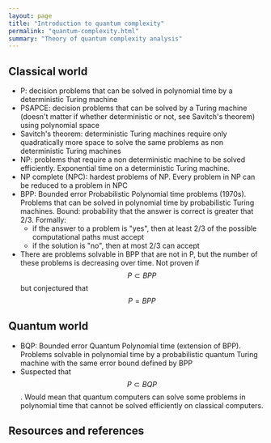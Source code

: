 ```yaml
---
layout: page
title: "Introduction to quantum complexity"
permalink: "quantum-complexity.html"
summary: "Theory of quantum complexity analysis"
---
```


## Classical world
* P: decision problems that can be solved in polynomial time by a deterministic Turing machine
* PSAPCE: decision problems that can be solved by a Turing machine (doesn't matter if whether deterministic or not, see Savitch's theorem) using polynomial space
* Savitch's theorem: deterministic Turing machines require only quadratically more space to solve the same problems as non deterministic Turing machines
* NP: problems that require a non deterministic machine to be solved efficiently. Exponential time on a deterministic Turing machine.
* NP complete (NPC): hardest problems of NP. Every problem in NP can be reduced to a problem in NPC
* BPP: Bounded error Probabilistic Polynomial time problems (1970s). Problems that can be solved in polynomial time by probabilistic Turing machines. Bound: probability that the answer is correct is greater that 2/3. Formally:
  - if the answer to a problem is "yes", then at least 2/3 of the possible computational paths must accept
  - if the solution is "no", then at most 2/3 can accept
* There are problems solvable in BPP that are not in P, but the number of these problems is decreasing over time. Not proven if $$P \subset BPP$$ but conjectured that $$P=BPP$$


## Quantum world
* BQP: Bounded error Quantum Polynomial time (extension of BPP). Problems solvable in polynomial time by a probabilistic quantum Turing machine with the same error bound defined by BPP
* Suspected that $$P \subset BQP$$. Would mean that quantum computers can solve some problems in polynomial time that cannot be solved efficiently on classical computers.


## Resources and references
